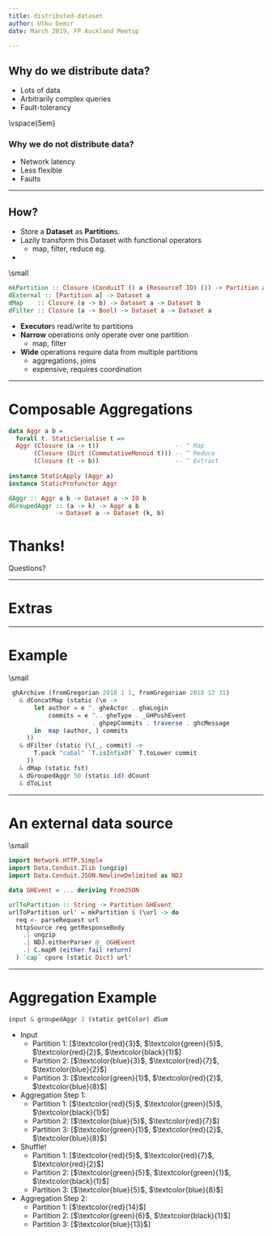 ```yaml
---
title: distributed-dataset
author: Utku Demir
date: March 2019, FP Auckland Meetup

---
```


## Why do we distribute data?

* Lots of data
* Arbitrarily complex queries
* Fault-tolerancy

\vspace{5em}

### Why we do **not** distribute data?

* Network latency
* Less flexible
* Faults

---

## How?

* Store a **Dataset** as **Partition**s.
* Lazily transform this Dataset with functional operators
  * map, filter, reduce eg.
* 

\small
```haskell
mkPartition :: Closure (ConduitT () a (ResourceT IO) ()) -> Partition a
dExternal :: [Partition a] -> Dataset a
dMap    :: Closure (a -> b) -> Dataset a -> Dataset b
dFilter :: Closure (a -> Bool) -> Dataset a -> Dataset a
```


* **Executor**s read/write to partitions
* **Narrow** operations only operate over one partition
  * map, filter
* **Wide** operations require data from multiple partitions
  * aggregations, joins
  * expensive, requires coordination

---

# Composable Aggregations

```haskell
data Aggr a b =
  forall t. StaticSerialise t =>
  Aggr (Closure (a -> t))                     -- ^ Map
       (Closure (Dict (CommutativeMonoid t))) -- ^ Reduce
       (Closure (t -> b))                     -- ^ Extract
      
instance StaticApply (Aggr a)
instance StaticProfunctor Aggr 

dAggr :: Aggr a b -> Dataset a -> IO b
dGroupedAggr :: (a -> k) -> Aggr a b 
             -> Dataset a -> Dataset (k, b)
```

# Thanks!

Questions?

--- 

# Extras

---

# Example

\small
```haskell
 ghArchive (fromGregorian 2018 1 1, fromGregorian 2018 12 31)
   & dConcatMap (static (\e ->
       let author = e ^. gheActor . ghaLogin
           commits = e ^.. gheType . _GHPushEvent 
                       . ghpepCommits . traverse . ghcMessage
       in  map (author, ) commits
     ))
   & dFilter (static (\(_, commit) ->
       T.pack "cabal" `T.isInfixOf` T.toLower commit
     ))
   & dMap (static fst)
   & dGroupedAggr 50 (static id) dCount
   & dToList
```

---

# An external data source

\small
```haskell
import Network.HTTP.Simple
import Data.Conduit.Zlib (ungzip)
import Data.Conduit.JSON.NewlineDelimited as NDJ

data GHEvent = ... deriving FromJSON

urlToPartition :: String -> Partition GHEvent
urlToPartition url' = mkPartition $ (\url -> do
  req <- parseRequest url
  httpSource req getResponseBody 
    .| ungzip
    .| NDJ.eitherParser @_ @GHEvent
    .| C.mapM (either fail return)
  ) `cap` cpure (static Dict) url'
```

---

# Aggregation Example

```haskell
input & groupedAggr 3 (static getColor) dSum
```

* Input
  * Partition 1: [$\textcolor{red}{3}$, $\textcolor{green}{5}$, $\textcolor{red}{2}$, $\textcolor{black}{1}$]
  * Partition 2: [$\textcolor{blue}{3}$, $\textcolor{red}{7}$, $\textcolor{blue}{2}$]
  * Partition 3: [$\textcolor{green}{1}$, $\textcolor{red}{2}$, $\textcolor{blue}{8}$]
* Aggregation Step 1:
  * Partition 1: [$\textcolor{red}{5}$, $\textcolor{green}{5}$, $\textcolor{black}{1}$]
  * Partition 2: [$\textcolor{blue}{5}$, $\textcolor{red}{7}$]
  * Partition 3: [$\textcolor{green}{1}$, $\textcolor{red}{2}$, $\textcolor{blue}{8}$]
* Shuffle!
  * Partition 1: [$\textcolor{red}{5}$, $\textcolor{red}{7}$, $\textcolor{red}{2}$]
  * Partition 2: [$\textcolor{green}{5}$, $\textcolor{green}{1}$, $\textcolor{black}{1}$]
  * Partition 3: [$\textcolor{blue}{5}$, $\textcolor{blue}{8}$]
* Aggregation Step 2:
  * Partition 1: [$\textcolor{red}{14}$]
  * Partition 2: [$\textcolor{green}{6}$, $\textcolor{black}{1}$]
  * Partition 3: [$\textcolor{blue}{13}$]
```
